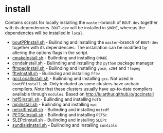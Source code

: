 # install

Contains scripts for locally installing the `master`-branch of `BOUT-dev`
together with its dependencies.
`BOUT-dev` will be installed in `$HOME`, whereas the dependencies will be
installed in `local`.

* [boutPPInstall.sh](boutPPInstall.sh) - Builinding and installing the
  `master`-branch of `BOUT-dev` together with its dependencies.
  The installation can be modified by altering the options flags in the script.
* [cmakeInstall.sh](cmakeInstall.sh) - Builinding and installing `CMAKE`
* [condaInstall.sh](condaInstall.sh) - Builinding and installing the `python`
  package manager
* [ffmpegInstall.sh](ffmpegInstall.sh) - Builinding and installing `yasm`, `x264` and `ffmpeg`
* [fftwInstall.sh](fftwInstall.sh) - Builinding and installing `fftw`
* [gccLocalInstall.sh](gccLocalInstall.sh) - Builinding and installing `gcc`.
  Not used in `boutPPinstall.sh`.
  Only included as some clusters have archaic compilers.
  Note that these clusters usually have up-to-date compilers available through
  `modules`.
  Based on http://luiarthur.github.io/gccinstall
* [hdf5Install.sh](hdf5Install.sh) - Builinding and installing `hdf5`
* [mpiInstall.sh](mpiInstall.sh) - Builinding and installing `mpi`
* [netcdfInstall.sh](netcdfInstall.sh) - Builinding and installing `netcdf`
* [PETScInstall.sh](PETScInstall.sh) - Builinding and installing `PETSc`
* [SLEPcInstall.sh](SLEPcInstall.sh) - Builinding and installing `SLEPc`
* [sundialsInstall.sh](sundialsInstall.sh) - Builinding and installing `sundials`
